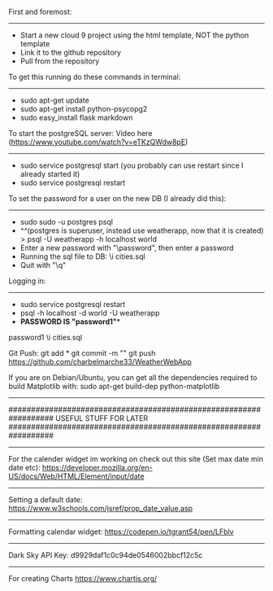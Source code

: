 First and foremost:
__________________________________________________
- Start a new cloud 9 project using the html template, NOT the python template
- Link it to the github repository
- Pull from the repository


To get this running do these commands in terminal:
__________________________________________________

- sudo apt-get update
- sudo apt-get install python-psycopg2
- sudo easy_install flask markdown

To start the postgreSQL server: Video here (https://www.youtube.com/watch?v=eTKzQWdw8pE)
___________________________________________________
- sudo service postgresql start (you probably can use restart since I already started it)
- sudo service postgresql restart

To set the password for a user on the new DB (I already did this):
_____________________________________________________________________
- sudo sudo -u postgres psql
- ^^(postgres is superuser, instead use weatherapp, now that it is created) > psql -U weatherapp -h localhost world
- Enter a new password with "\password", then enter a password
- Running the sql file to DB: \i cities.sql
- Quit with "\q"

Logging in:
________________________________________
- sudo service postgresql restart
- psql -h localhost -d world -U weatherapp
- ******PASSWORD IS "password1"*******


password1
\i cities.sql

Git Push:
git add *
git commit -m ""
git push https://github.com/charbelmarche33/WeatherWebApp

If you are on Debian/Ubuntu, you can get all the dependencies required to build Matplotlib with:
sudo apt-get build-dep python-matplotlib



__________________________________________________________________
##################################################################
USEFUL STUFF FOR LATER
##################################################################
__________________________________________________________________
For the calender widget im working on check out this site (Set max date min date etc):
https://developer.mozilla.org/en-US/docs/Web/HTML/Element/input/date
__________________________________________________________________
Setting a default date:
https://www.w3schools.com/jsref/prop_date_value.asp
__________________________________________________________________
Formatting calendar widget:
https://codepen.io/tgrant54/pen/LFblv
__________________________________________________________________
Dark Sky API Key: d9929daf1c0c94de0546002bbcf12c5c
__________________________________________________________________
For creating Charts
https://www.chartjs.org/


